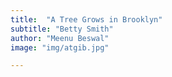 ```yaml
---
title:  "A Tree Grows in Brooklyn"
subtitle: "Betty Smith"
author: "Meenu Beswal"
image: "img/atgib.jpg"

---
```




